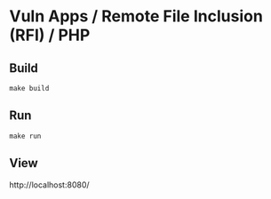 # Vuln Apps / Remote File Inclusion (RFI) / PHP

## Build

```shell
make build
```

## Run

```shell
make run
```

## View

http://localhost:8080/
